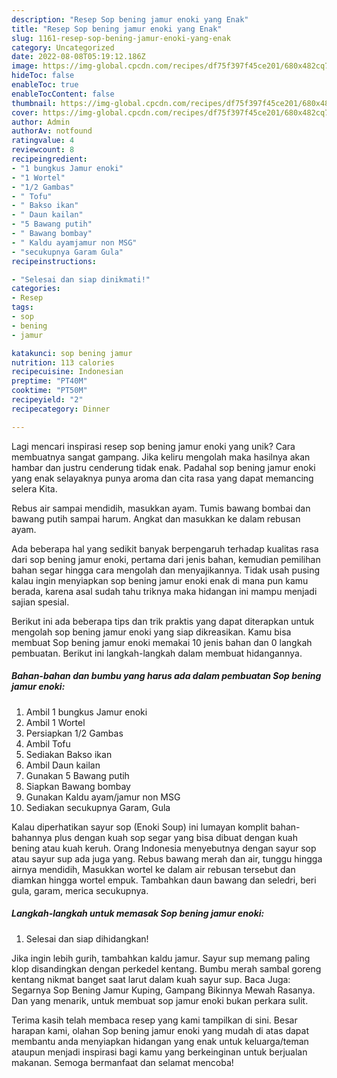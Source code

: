 ```yaml
---
description: "Resep Sop bening jamur enoki yang Enak"
title: "Resep Sop bening jamur enoki yang Enak"
slug: 1161-resep-sop-bening-jamur-enoki-yang-enak
category: Uncategorized
date: 2022-08-08T05:19:12.186Z
image: https://img-global.cpcdn.com/recipes/df75f397f45ce201/680x482cq70/sop-bening-jamur-enoki-foto-resep-utama.jpg
hideToc: false
enableToc: true
enableTocContent: false
thumbnail: https://img-global.cpcdn.com/recipes/df75f397f45ce201/680x482cq70/sop-bening-jamur-enoki-foto-resep-utama.jpg
cover: https://img-global.cpcdn.com/recipes/df75f397f45ce201/680x482cq70/sop-bening-jamur-enoki-foto-resep-utama.jpg
author: Admin
authorAv: notfound
ratingvalue: 4
reviewcount: 8
recipeingredient:
- "1 bungkus Jamur enoki"
- "1 Wortel"
- "1/2 Gambas"
- " Tofu"
- " Bakso ikan"
- " Daun kailan"
- "5 Bawang putih"
- " Bawang bombay"
- " Kaldu ayamjamur non MSG"
- "secukupnya Garam Gula"
recipeinstructions:

- "Selesai dan siap dinikmati!"
categories:
- Resep
tags:
- sop
- bening
- jamur

katakunci: sop bening jamur 
nutrition: 113 calories
recipecuisine: Indonesian
preptime: "PT40M"
cooktime: "PT50M"
recipeyield: "2"
recipecategory: Dinner

---
```





Lagi mencari inspirasi resep sop bening jamur enoki yang unik? Cara membuatnya sangat gampang. Jika keliru mengolah maka hasilnya akan hambar dan justru cenderung tidak enak. Padahal sop bening jamur enoki yang enak selayaknya punya aroma dan cita rasa yang dapat memancing selera Kita.





Rebus air sampai mendidih, masukkan ayam. Tumis bawang bombai dan bawang putih sampai harum. Angkat dan masukkan ke dalam rebusan ayam.

Ada beberapa hal yang sedikit banyak berpengaruh terhadap kualitas rasa dari sop bening jamur enoki, pertama dari jenis bahan, kemudian pemilihan bahan segar hingga cara mengolah dan menyajikannya. Tidak usah pusing kalau ingin menyiapkan sop bening jamur enoki enak di mana pun kamu berada, karena asal sudah tahu triknya maka hidangan ini mampu menjadi sajian spesial.






Berikut ini ada beberapa tips dan trik praktis yang dapat diterapkan untuk mengolah sop bening jamur enoki yang siap dikreasikan. Kamu bisa membuat Sop bening jamur enoki memakai 10 jenis bahan dan 0 langkah pembuatan. Berikut ini langkah-langkah dalam membuat hidangannya.

<!--inarticleads1-->

##### Bahan-bahan dan bumbu yang harus ada dalam pembuatan Sop bening jamur enoki:

1. Ambil 1 bungkus Jamur enoki
1. Ambil 1 Wortel
1. Persiapkan 1/2 Gambas
1. Ambil  Tofu
1. Sediakan  Bakso ikan
1. Ambil  Daun kailan
1. Gunakan 5 Bawang putih
1. Siapkan  Bawang bombay
1. Gunakan  Kaldu ayam/jamur non MSG
1. Sediakan secukupnya Garam, Gula


Kalau diperhatikan sayur sop (Enoki Soup) ini lumayan komplit bahan-bahannya plus dengan kuah sop segar yang bisa dibuat dengan kuah bening atau kuah keruh. Orang Indonesia menyebutnya dengan sayur sop atau sayur sup ada juga yang. Rebus bawang merah dan air, tunggu hingga airnya mendidih, Masukkan wortel ke dalam air rebusan tersebut dan diamkan hingga wortel empuk. Tambahkan daun bawang dan seledri, beri gula, garam, merica secukupnya. 

<!--inarticleads2-->

##### Langkah-langkah untuk memasak Sop bening jamur enoki:


1. Selesai dan siap dihidangkan!

Jika ingin lebih gurih, tambahkan kaldu jamur. Sayur sup memang paling klop disandingkan dengan perkedel kentang. Bumbu merah sambal goreng kentang nikmat banget saat larut dalam kuah sayur sup. Baca Juga: Segarnya Sop Bening Jamur Kuping, Gampang Bikinnya Mewah Rasanya. Dan yang menarik, untuk membuat sop jamur enoki bukan perkara sulit. 

Terima kasih telah membaca resep yang kami tampilkan di sini. Besar harapan kami, olahan Sop bening jamur enoki yang mudah di atas dapat membantu anda menyiapkan hidangan yang enak untuk keluarga/teman ataupun menjadi inspirasi bagi kamu yang berkeinginan untuk berjualan makanan. Semoga bermanfaat dan selamat mencoba!

